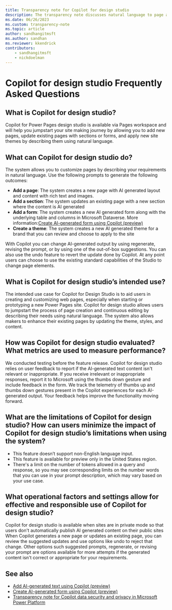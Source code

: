 ```yaml
---
title: Transparency note for Copilot for design studio
description: The transparency note discusses natural language to page and the key considerations for making use of this technology responsibly.
ms.date: 06/26/2023
ms.custom: transparency-note
ms.topic: article
author: sandhangitmsft
ms.author: sandhan
ms.reviewer: kkendrick
contributors:
    - sandhangitmsft
    - nickdoelman
---
```


# Copilot for design studio Frequently Asked Questions

## What is Copilot for design studio?
Copilot for Power Pages design studio is available via Pages workspace and will help you jumpstart your site making journey by allowing you to add new pages, update existing pages with sections or forms, and apply new site themes by describing them using natural language. 

## What can Copilot for design studio do? 

The system allows you to customize pages by describing your requirements in natural language. Use the following prompts to generate the following outcomes:

- **Add a page**: The system creates a new page with AI generated layout and content with rich text and images.
- **Add a section**: The system updates an existing page with a new section where the content is AI generated
- **Add a form**: The system creates a new AI generated form along with the underlying table and columns in Microsoft Dataverse. More information:[Create AI-generated form using Copilot (preview)](getting-started/add-form-copilot.md)
- **Create a theme**: The system creates a new AI generated theme for a brand that you can review and choose to apply to the site

With Copilot you can change AI-generated output by using regenerate, revising the prompt, or by using one of the out-of-box suggestions. You can also use the undo feature to revert the update done by Copilot. At any point users can choose to use the existing standard capabilities of the Studio to change page elements.

## What is Copilot for design studio’s intended use?

The intended use case for Copilot for Design Studio is to aid users in creating and customizing web pages, especially when starting or prototyping a new Power Pages site. Copilot for design studio allows users to jumpstart the process of page creation and continuous editing by describing their needs using natural language. The system also allows makers to enhance their existing pages by updating the theme, styles, and content.

## How was Copilot for design studio evaluated? What metrics are used to measure performance?

We conducted testing before the feature release. Copilot for design studio relies on user feedback to report if the AI-generated text content isn't relevant or inappropriate. If you receive irrelevant or inappropriate responses, report it to Microsoft using the thumbs down gesture and include feedback in the form. We track the telemetry of thumbs up and thumbs down gestures present in the Copilot experiences for each AI-generated output. Your feedback helps improve the functionality moving forward.

## What are the limitations of Copilot for design studio? How can users minimize the impact of Copilot for design studio’s limitations when using the system?

- This feature doesn’t support non-English language input.
- This feature is available for preview only in the United States region.
- There's a limit on the number of tokens allowed in a query and response, so you may see corresponding limits on the number words that you can use in your prompt description, which may vary based on your use case.

## What operational factors and settings allow for effective and responsible use of Copilot for design studio?

Copilot for design studio is available when sites are in private mode so that users don't automatically publish AI generated content on their public sites When Copilot generates a new page or updates an existing page, you can review the suggested updates and use options like undo to reject that change. Other options such suggested prompts, regenerate, or revising your prompt are options available for more attempts if the generated content isn't correct or appropriate for your requirements.

## See also

- [Add AI-generated text using Copilot (preview)](getting-started/add-text-copilot.md)
- [Create AI-generated form using Copilot (preview)](getting-started/add-form-copilot.md)
- [Transparency note for Copilot data security and privacy in Microsoft Power Platform](/power-platform/transparency-note-copilot-data-security-privacy)